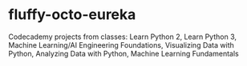 # fluffy-octo-eureka
Codecademy projects from classes:
Learn Python 2,
Learn Python 3,
Machine Learning/AI Engineering Foundations,
Visualizing Data with Python, 
Analyzing Data with Python, 
Machine Learning Fundamentals
